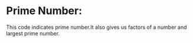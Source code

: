 # Prime Number:
This code indicates prime number.It also gives us factors of a number and largest prime number.